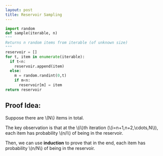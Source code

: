 ```yaml
---
layout: post
title: Reservoir Sampling
---
```


``` python
import random
def sample(iterable, n)
"""
Returns n random items from iterable (of unknown size)
"""
reservoir = []
for t, item in enumerate(iterable):
  if t<n:
    reservoir.append(item)
  else:
    m = random.randint(0,t)
    if m<n:
      reservoir[m] = item
return reservoir
```

## Proof Idea:

Suppose there are \\(N\\) items in total.

The key observation is that at the \\(i\\)th iteration (\\(i=n+1,n+2,\cdots,N\\)), each item has probability \\(n/i\\) of being in the reservoir.

Then, we can use **induction** to prove that in the end, each item has probability \\(n/N\\) of being in the reservoir.
